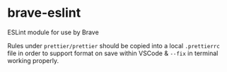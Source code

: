 # brave-eslint
ESLint module for use by Brave

Rules under `prettier/prettier` should be copied into a local `.prettierrc` file in order to support format on save within VSCode & `--fix` in terminal working properly.
